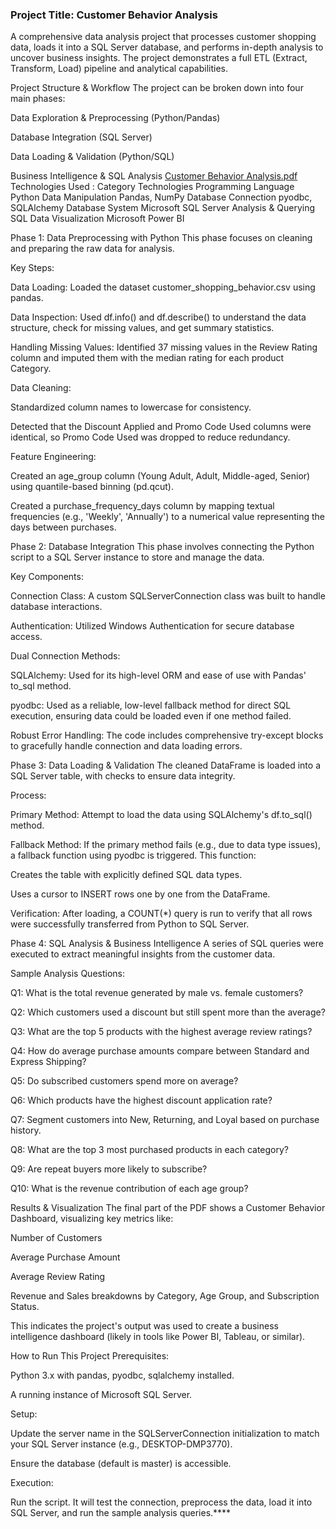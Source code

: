 
### Project Title: Customer Behavior Analysis
A comprehensive data analysis project that processes customer shopping data, loads it into a SQL Server database, and performs in-depth analysis to uncover business insights. The project demonstrates a full ETL (Extract, Transform, Load) pipeline and analytical capabilities.

 Project Structure & Workflow
The project can be broken down into four main phases:

Data Exploration & Preprocessing (Python/Pandas)

Database Integration (SQL Server)

Data Loading & Validation (Python/SQL)

Business Intelligence & SQL Analysis
[Customer Behavior Analysis.pdf](https://github.com/user-attachments/files/23261068/Customer.Behavior.Analysis.pdf)
 Technologies Used :
Category	Technologies
Programming Language	Python
Data Manipulation	Pandas, NumPy
Database Connection	pyodbc, SQLAlchemy
Database System	Microsoft SQL Server
Analysis & Querying	SQL
Data Visualization	Microsoft Power BI

 Phase 1: Data Preprocessing with Python
This phase focuses on cleaning and preparing the raw data for analysis.

Key Steps:

Data Loading: Loaded the dataset customer_shopping_behavior.csv using pandas.

Data Inspection: Used df.info() and df.describe() to understand the data structure, check for missing values, and get summary statistics.

Handling Missing Values: Identified 37 missing values in the Review Rating column and imputed them with the median rating for each product Category.

Data Cleaning:

Standardized column names to lowercase for consistency.

Detected that the Discount Applied and Promo Code Used columns were identical, so Promo Code Used was dropped to reduce redundancy.

Feature Engineering:

Created an age_group column (Young Adult, Adult, Middle-aged, Senior) using quantile-based binning (pd.qcut).

Created a purchase_frequency_days column by mapping textual frequencies (e.g., 'Weekly', 'Annually') to a numerical value representing the days between purchases.

 Phase 2: Database Integration
This phase involves connecting the Python script to a SQL Server instance to store and manage the data.

Key Components:

Connection Class: A custom SQLServerConnection class was built to handle database interactions.

Authentication: Utilized Windows Authentication for secure database access.

Dual Connection Methods:

SQLAlchemy: Used for its high-level ORM and ease of use with Pandas' to_sql method.

pyodbc: Used as a reliable, low-level fallback method for direct SQL execution, ensuring data could be loaded even if one method failed.

Robust Error Handling: The code includes comprehensive try-except blocks to gracefully handle connection and data loading errors.

 Phase 3: Data Loading & Validation
The cleaned DataFrame is loaded into a SQL Server table, with checks to ensure data integrity.

Process:

Primary Method: Attempt to load the data using SQLAlchemy's df.to_sql() method.

Fallback Method: If the primary method fails (e.g., due to data type issues), a fallback function using pyodbc is triggered. This function:

Creates the table with explicitly defined SQL data types.

Uses a cursor to INSERT rows one by one from the DataFrame.

Verification: After loading, a COUNT(*) query is run to verify that all rows were successfully transferred from Python to SQL Server.

 Phase 4: SQL Analysis & Business Intelligence
A series of SQL queries were executed to extract meaningful insights from the customer data.

Sample Analysis Questions:

Q1: What is the total revenue generated by male vs. female customers?

Q2: Which customers used a discount but still spent more than the average?

Q3: What are the top 5 products with the highest average review ratings?

Q4: How do average purchase amounts compare between Standard and Express Shipping?

Q5: Do subscribed customers spend more on average?

Q6: Which products have the highest discount application rate?

Q7: Segment customers into New, Returning, and Loyal based on purchase history.

Q8: What are the top 3 most purchased products in each category?

Q9: Are repeat buyers more likely to subscribe?

Q10: What is the revenue contribution of each age group?

 Results & Visualization
The final part of the PDF shows a Customer Behavior Dashboard, visualizing key metrics like:

Number of Customers

Average Purchase Amount

Average Review Rating

Revenue and Sales breakdowns by Category, Age Group, and Subscription Status.

This indicates the project's output was used to create a business intelligence dashboard (likely in tools like Power BI, Tableau, or similar).

 How to Run This Project
Prerequisites:

Python 3.x with pandas, pyodbc, sqlalchemy installed.

A running instance of Microsoft SQL Server.

Setup:

Update the server name in the SQLServerConnection initialization to match your SQL Server instance (e.g., DESKTOP-DMP3770).

Ensure the database (default is master) is accessible.

Execution:

Run the script. It will test the connection, preprocess the data, load it into SQL Server, and run the sample analysis queries.****
